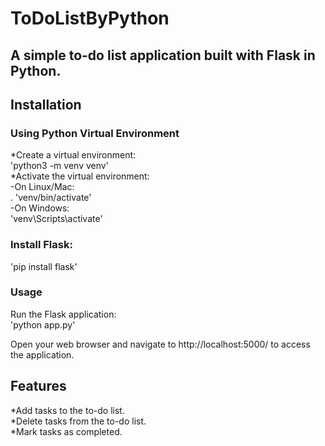 # ToDoListByPython
## A simple to-do list application built with Flask in Python.
## Installation
### Using Python Virtual Environment
*Create a virtual environment:<br>
 'python3 -m venv venv'<br>
*Activate the virtual environment:<br>
-On Linux/Mac:<br>
. 'venv/bin/activate'<br>
-On Windows:<br>
'venv\Scripts\activate'<br>
### Install Flask:
'pip install flask'<br>
### Usage
Run the Flask application:<br>
'python app.py'<br>

Open your web browser and navigate to http://localhost:5000/ to access the application.
<br>
## Features
*Add tasks to the to-do list.<br>
*Delete tasks from the to-do list.<br>
*Mark tasks as completed.<br>
